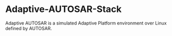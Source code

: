 # Adaptive-AUTOSAR-Stack
Adaptive AUTOSAR is a simulated Adaptive Platform environment over Linux defined by AUTOSAR.
